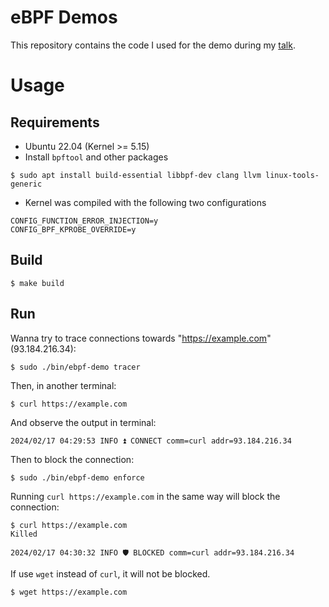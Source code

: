 # eBPF Demos

This repository contains the code I used for the demo during my [talk](https://engineercafe.connpass.com/event/309223/).

# Usage

## Requirements

* Ubuntu 22.04 (Kernel >= 5.15)
* Install `bpftool` and other packages

```shell
$ sudo apt install build-essential libbpf-dev clang llvm linux-tools-generic
```

* Kernel was compiled with the following two configurations

```
CONFIG_FUNCTION_ERROR_INJECTION=y
CONFIG_BPF_KPROBE_OVERRIDE=y
```

## Build

```shell
$ make build
```

## Run

Wanna try to trace connections towards "https://example.com" (93.184.216.34):

```shell
$ sudo ./bin/ebpf-demo tracer
```

Then, in another terminal:

```shell
$ curl https://example.com
```

And observe the output in terminal:

```shell
2024/02/17 04:29:53 INFO ⏫ CONNECT comm=curl addr=93.184.216.34
```

Then to block the connection:

```shell
$ sudo ./bin/ebpf-demo enforce
```

Running `curl https://example.com` in the same way will block the connection:

```shell
$ curl https://example.com
Killed
```

```shell
2024/02/17 04:30:32 INFO 🛡 BLOCKED comm=curl addr=93.184.216.34
```

If use `wget` instead of `curl`, it will not be blocked.

```shell
$ wget https://example.com
```